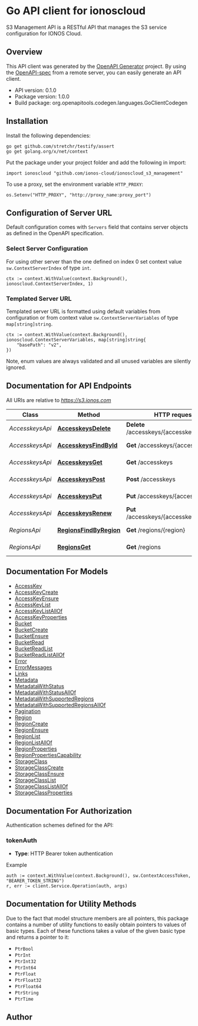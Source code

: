 # Go API client for ionoscloud

S3 Management API is a RESTful API that manages the S3
service configuration for IONOS Cloud.


## Overview
This API client was generated by the [OpenAPI Generator](https://openapi-generator.tech) project.  By using the [OpenAPI-spec](https://www.openapis.org/) from a remote server, you can easily generate an API client.

- API version: 0.1.0
- Package version: 1.0.0
- Build package: org.openapitools.codegen.languages.GoClientCodegen

## Installation

Install the following dependencies:

```shell
go get github.com/stretchr/testify/assert
go get golang.org/x/net/context
```

Put the package under your project folder and add the following in import:

```golang
import ionoscloud "github.com/ionos-cloud/ionoscloud_s3_management"
```

To use a proxy, set the environment variable `HTTP_PROXY`:

```golang
os.Setenv("HTTP_PROXY", "http://proxy_name:proxy_port")
```

## Configuration of Server URL

Default configuration comes with `Servers` field that contains server objects as defined in the OpenAPI specification.

### Select Server Configuration

For using other server than the one defined on index 0 set context value `sw.ContextServerIndex` of type `int`.

```golang
ctx := context.WithValue(context.Background(), ionoscloud.ContextServerIndex, 1)
```

### Templated Server URL

Templated server URL is formatted using default variables from configuration or from context value `sw.ContextServerVariables` of type `map[string]string`.

```golang
ctx := context.WithValue(context.Background(), ionoscloud.ContextServerVariables, map[string]string{
	"basePath": "v2",
})
```

Note, enum values are always validated and all unused variables are silently ignored.

## Documentation for API Endpoints

All URIs are relative to *https://s3.ionos.com*

Class | Method | HTTP request | Description
------------ | ------------- | ------------- | -------------
*AccesskeysApi* | [**AccesskeysDelete**](docs/api/AccesskeysApi.md#accesskeysdelete) | **Delete** /accesskeys/{accesskeyId} | Delete AccessKey
*AccesskeysApi* | [**AccesskeysFindById**](docs/api/AccesskeysApi.md#accesskeysfindbyid) | **Get** /accesskeys/{accesskeyId} | Retrieve AccessKey
*AccesskeysApi* | [**AccesskeysGet**](docs/api/AccesskeysApi.md#accesskeysget) | **Get** /accesskeys | Retrieve all Accesskeys
*AccesskeysApi* | [**AccesskeysPost**](docs/api/AccesskeysApi.md#accesskeyspost) | **Post** /accesskeys | Create AccessKey
*AccesskeysApi* | [**AccesskeysPut**](docs/api/AccesskeysApi.md#accesskeysput) | **Put** /accesskeys/{accesskeyId} | Ensure AccessKey
*AccesskeysApi* | [**AccesskeysRenew**](docs/api/AccesskeysApi.md#accesskeysrenew) | **Put** /accesskeys/{accesskeyId}/renew | Ensure AccessKey
*RegionsApi* | [**RegionsFindByRegion**](docs/api/RegionsApi.md#regionsfindbyregion) | **Get** /regions/{region} | Retrieve Region
*RegionsApi* | [**RegionsGet**](docs/api/RegionsApi.md#regionsget) | **Get** /regions | Retrieve all Regions


## Documentation For Models

 - [AccessKey](docs/models/AccessKey.md)
 - [AccessKeyCreate](docs/models/AccessKeyCreate.md)
 - [AccessKeyEnsure](docs/models/AccessKeyEnsure.md)
 - [AccessKeyList](docs/models/AccessKeyList.md)
 - [AccessKeyListAllOf](docs/models/AccessKeyListAllOf.md)
 - [AccessKeyProperties](docs/models/AccessKeyProperties.md)
 - [Bucket](docs/models/Bucket.md)
 - [BucketCreate](docs/models/BucketCreate.md)
 - [BucketEnsure](docs/models/BucketEnsure.md)
 - [BucketRead](docs/models/BucketRead.md)
 - [BucketReadList](docs/models/BucketReadList.md)
 - [BucketReadListAllOf](docs/models/BucketReadListAllOf.md)
 - [Error](docs/models/Error.md)
 - [ErrorMessages](docs/models/ErrorMessages.md)
 - [Links](docs/models/Links.md)
 - [Metadata](docs/models/Metadata.md)
 - [MetadataWithStatus](docs/models/MetadataWithStatus.md)
 - [MetadataWithStatusAllOf](docs/models/MetadataWithStatusAllOf.md)
 - [MetadataWithSupportedRegions](docs/models/MetadataWithSupportedRegions.md)
 - [MetadataWithSupportedRegionsAllOf](docs/models/MetadataWithSupportedRegionsAllOf.md)
 - [Pagination](docs/models/Pagination.md)
 - [Region](docs/models/Region.md)
 - [RegionCreate](docs/models/RegionCreate.md)
 - [RegionEnsure](docs/models/RegionEnsure.md)
 - [RegionList](docs/models/RegionList.md)
 - [RegionListAllOf](docs/models/RegionListAllOf.md)
 - [RegionProperties](docs/models/RegionProperties.md)
 - [RegionPropertiesCapability](docs/models/RegionPropertiesCapability.md)
 - [StorageClass](docs/models/StorageClass.md)
 - [StorageClassCreate](docs/models/StorageClassCreate.md)
 - [StorageClassEnsure](docs/models/StorageClassEnsure.md)
 - [StorageClassList](docs/models/StorageClassList.md)
 - [StorageClassListAllOf](docs/models/StorageClassListAllOf.md)
 - [StorageClassProperties](docs/models/StorageClassProperties.md)


## Documentation For Authorization


Authentication schemes defined for the API:
### tokenAuth

- **Type**: HTTP Bearer token authentication

Example

```golang
auth := context.WithValue(context.Background(), sw.ContextAccessToken, "BEARER_TOKEN_STRING")
r, err := client.Service.Operation(auth, args)
```


## Documentation for Utility Methods

Due to the fact that model structure members are all pointers, this package contains
a number of utility functions to easily obtain pointers to values of basic types.
Each of these functions takes a value of the given basic type and returns a pointer to it:

* `PtrBool`
* `PtrInt`
* `PtrInt32`
* `PtrInt64`
* `PtrFloat`
* `PtrFloat32`
* `PtrFloat64`
* `PtrString`
* `PtrTime`

## Author




